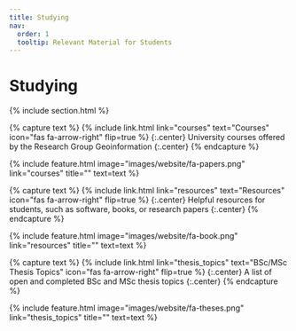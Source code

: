 ```yaml
---
title: Studying
nav:
  order: 1
  tooltip: Relevant Material for Students
---
```


# <i class="fas fa-microscope"></i>Studying

{% include section.html %}


<!-- 1st paragraph -->
{% capture text %}
{%
  include link.html
  link="courses"
  text="Courses"
  icon="fas fa-arrow-right"
  flip=true
%}
{:.center}
University courses offered by the Research Group Geoinformation
{:.center}
{% endcapture %}

{%
  include feature.html
  image="images/website/fa-papers.png"
  link="courses"
  title=""
  text=text
%}


<!-- 2nd paragraph -->

{% capture text %}
{%
  include link.html
  link="resources"
  text="Resources"
  icon="fas fa-arrow-right"
  flip=true
%}
{:.center}
Helpful resources for students, such as software, books, or research papers
{:.center}
{% endcapture %}

{%
  include feature.html
  image="images/website/fa-book.png"
  link="resources"
  title=""
  text=text
%}



<!-- 3rd paragraph -->
{% capture text %}
{%
  include link.html
  link="thesis_topics"
  text="BSc/MSc Thesis Topics"
  icon="fas fa-arrow-right"
  flip=true
%}
{:.center}
A list of open and completed BSc and MSc thesis topics
{:.center}
{% endcapture %}

{%
  include feature.html
  image="images/website/fa-theses.png"
  link="thesis_topics"
  title=""
  text=text
%}